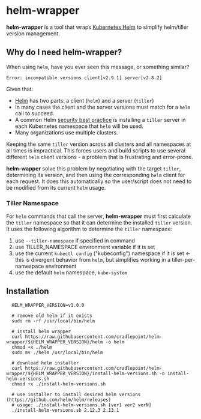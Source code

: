 # helm-wrapper
**helm-wrapper** is a tool that wraps [Kubernetes Helm](https://github.com/helm/helm) to simplify helm/tiller version management.

## Why do I need helm-wrapper?
When using `helm`, have you ever seen this message, or something similar?
```
Error: incompatible versions client[v2.9.1] server[v2.8.2]
```

Given that:
* [Helm](https://github.com/helm/helm) has two parts: a client (`helm`) and a server (`tiller`)
* In many cases the client and the server versions must match for a `helm` call to succeed.
* A common Helm [security best practice](https://engineering.bitnami.com/articles/helm-security.html) is installing a `tiller` server  in each Kubernetes namespace that `helm` will be used.
* Many organizations use multiple clusters.

Keeping the same `tiller` version across all clusters and all namespaces at all times is impractical. This forces users and build scripts to use several different `helm` client versions - a problem that is frustrating and error-prone.

**helm-wapper** solve this problem by negotiating with the target `tiller`, determining its version, and then using the corresponding `helm` client for each request. It does this automatically so the user/script does not need to be modified from its current `helm` usage.


### Tiller Namespace
For `helm` commands that call the server, **helm-wrapper** must first calculate the `tiller` namespace so that it can determine the installed `tiller` version.  It uses the following algorithm to determine the `tiller` namespace:
1. use `--tiller-namespace` if specified in command
2. use TILLER_NAMESPACE environment variable if it is set
3. use the current `kubectl config` ("kubeconfig") namespace if it is set &larr; this is divergent behavior from `helm`, but simplifies working in a tiller-per-namespace environment
4. use the default `helm` namespace, `kube-system`


## Installation

```
  HELM_WRAPPER_VERSION=v1.0.0

  # remove old helm if it exists
  sudo rm -rf /usr/local/bin/helm

  # install helm wrapper
  curl https://raw.githubusercontent.com/cradlepoint/helm-wrapper/${HELM_WRAPPER_VERSION}/helm -o helm
  chmod +x ./helm
  sudo mv ./helm /usr/local/bin/helm

  # download helm installer
  curl https://raw.githubusercontent.com/cradlepoint/helm-wrapper/${HELM_WRAPPER_VERSION}/install-helm-versions.sh -o install-helm-versions.sh
  chmod +x ./install-helm-versions.sh

  # use installer to install desired helm versions (https://github.com/helm/helm/releases)
  # usage: ./install-helm-versions.sh [ver1 ver2 verN]
  ./install-helm-versions.sh 2.12.3 2.13.1
```
